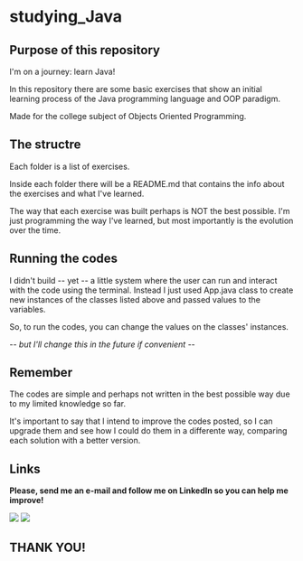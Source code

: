 # studying_Java

## Purpose of this repository

I'm on a journey: learn Java!

In this repository there are some basic exercises that show an initial learning process of the Java programming language
and OOP paradigm.

Made for the college subject of Objects Oriented Programming.

## The structre

Each folder is a list of exercises.

Inside each folder there will be a README.md that contains the info about the exercises and what I've learned.

The way that each exercise was built perhaps is NOT the best possible. I'm just programming the way I've learned, but
most importantly is the evolution over the time.

## Running the codes

I didn't build -- yet -- a little system where the user can run and interact with the code using the terminal. 
Instead I just used App.java class to create new instances of the classes listed above and passed values to the variables.

So, to run the codes, you can change the values on the classes' instances.

-- _but I'll change this in the future if convenient_ --

## Remember

The codes are simple and perhaps not written in the best possible way due to my limited knowledge so far.

It's important to say that I intend to improve the codes posted, so I can upgrade them and see how I could do them in a
differente way, comparing each solution with a better version.

## Links

**Please, send me an e-mail and follow me on LinkedIn so you can help me improve!**

<div>
<a href="https://www.linkedin.com/in/lucas-cardoso-jabur" target="_blank"><img loading="lazy" src="https://img.shields.io/badge/-LinkedIn-%230077B5?style=for-the-badge&logo=linkedin&logoColor=white" target="_blank"></a>  
<a href = "mailto:lucascjabur02@gmail.com"><img loading="lazy" src="https://img.shields.io/badge/Gmail-D14836?style=for-the-badge&logo=gmail&logoColor=white" target="_blank"></a> 
</div>

## THANK YOU!
